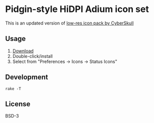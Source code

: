 # Pidgin-style HiDPI Adium icon set

This is an updated version of [low-res icon pack by CyberSkull](http://www.adiumxtras.com/index.php?a=xtras&xtra_id=4308)

## Usage

1. [Download](https://github.com/aleksandrs-ledovskis/adium-pidgin-hidpi-statusicons/releases/download/v1.01/Pidgin.Status.HiDPI.AdiumStatusIcons.v1.01.zip)
2. Double-click/install
3. Select from "Preferences -> Icons -> Status Icons"

## Development

`rake -T`

## License

BSD-3
